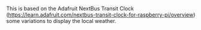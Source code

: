 
This is based on the Adafruit NextBus Transit Clock (https://learn.adafruit.com/nextbus-transit-clock-for-raspberry-pi/overview)
some variations to display the local weather.

